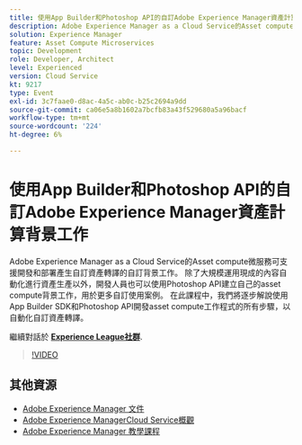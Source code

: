 ```yaml
---
title: 使用App Builder和Photoshop API的自訂Adobe Experience Manager資產計算背景工作
description: Adobe Experience Manager as a Cloud Service的Asset compute微服務可支援開發和部署產生自訂資產轉譯的自訂背景工作。 除了大規模運用現成的內容自動化進行資產生產以外，開發人員也可以使用Photoshop API建立自己的asset compute背景工作，用於更多自訂使用案例。 在此課程中，我們將逐步解說使用App Builder SDK和Photoshop API開發asset compute工作程式的所有步驟，以自動化自訂資產轉譯。
solution: Experience Manager
feature: Asset Compute Microservices
topic: Development
role: Developer, Architect
level: Experienced
version: Cloud Service
kt: 9217
type: Event
exl-id: 3c7faae0-d8ac-4a5c-ab0c-b25c2694a9dd
source-git-commit: ca06e5a8b1602a7bcfb83a43f529680a5a96bacf
workflow-type: tm+mt
source-wordcount: '224'
ht-degree: 6%

---
```


# 使用App Builder和Photoshop API的自訂Adobe Experience Manager資產計算背景工作

Adobe Experience Manager as a Cloud Service的Asset compute微服務可支援開發和部署產生自訂資產轉譯的自訂背景工作。 除了大規模運用現成的內容自動化進行資產生產以外，開發人員也可以使用Photoshop API建立自己的asset compute背景工作，用於更多自訂使用案例。 在此課程中，我們將逐步解說使用App Builder SDK和Photoshop API開發asset compute工作程式的所有步驟，以自動化自訂資產轉譯。

繼續對話於 **[Experience League社群](https://adobe.ly/3F6f5sG)**.

>[!VIDEO](https://video.tv.adobe.com/v/337769/?quality=12&learn=on&hidetitle=true)

## 其他資源

- [Adobe Experience Manager 文件](https://experienceleague.adobe.com/docs/experience-manager-cloud-service.html)
- [Adobe Experience ManagerCloud Service概觀](https://experienceleague.adobe.com/docs/experience-manager-cloud-service/overview/home.html)
- [Adobe Experience Manager 教學課程](https://experienceleague.adobe.com/docs/experience-manager-tutorials.html)
